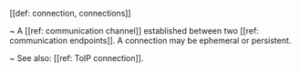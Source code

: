[[def: connection, connections]]

~ A [[ref: communication channel]] established between two [[ref: communication endpoints]]. A connection may be ephemeral or persistent.

~ See also: [[ref: ToIP connection]].
